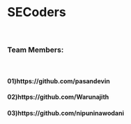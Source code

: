 # SECoders
<br>
<h3>Team Members:</h3>
<br>
<h4>01)https://github.com/pasandevin</h4>
<h4>02)https://github.com/Warunajith</h4>
<h4>03)https://github.com/nipuninawodani</h4>
